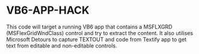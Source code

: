 # VB6-APP-HACK
This code will target a running VB6 app that contains a MSFLXGRD (MSFlexGridWndClass) control and try to extract the content.
It also utilises Microsoft Detours to capture TEXTOUT and code from Textify app to get text from editable and non-editable controls.
